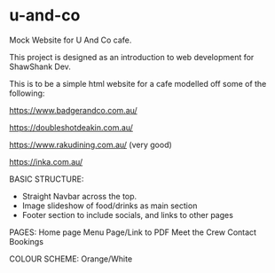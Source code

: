 # u-and-co
Mock Website for U And Co cafe.

This project is designed as an introduction to web development for ShawShank Dev. 

This is to be a simple html website for a cafe modelled off some of the following:


https://www.badgerandco.com.au/

https://doubleshotdeakin.com.au/

https://www.rakudining.com.au/  (very good)

https://inka.com.au/


BASIC STRUCTURE:
- Straight Navbar across the top.
- Image slideshow of food/drinks as main section
- Footer section to include socials, and links to other pages

PAGES:
Home page
Menu Page/Link to PDF
Meet the Crew
Contact
Bookings

COLOUR SCHEME:
Orange/White
